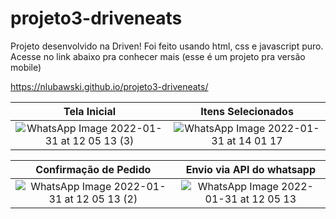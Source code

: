 # projeto3-driveneats

Projeto desenvolvido na Driven! Foi feito usando html, css e javascript puro. 
Acesse no link abaixo pra conhecer mais (esse é um projeto pra versão mobile)

https://nlubawski.github.io/projeto3-driveneats/

Tela Inicial             |  Itens Selecionados
:-------------------------:|:-------------------------:
![WhatsApp Image 2022-01-31 at 12 05 13 (3)](https://user-images.githubusercontent.com/73800701/151843287-e3a133fe-05f6-4248-a4ff-fdef15f384f2.jpeg) | ![WhatsApp Image 2022-01-31 at 14 01 17](https://user-images.githubusercontent.com/73800701/151843291-ab0f5ce8-cc0c-4a8d-a052-ce20dc3be924.jpeg)



Confirmação de Pedido             |  Envio via API do whatsapp
:-------------------------:|:-------------------------:
![WhatsApp Image 2022-01-31 at 12 05 13 (2)](https://user-images.githubusercontent.com/73800701/151843285-4aeac246-fc24-4816-8d6d-5a049940b8f6.jpeg) | ![WhatsApp Image 2022-01-31 at 12 05 13](https://user-images.githubusercontent.com/73800701/151843284-b625e05e-7be6-4ad1-bc9c-a0784998b9d3.jpeg)

  










